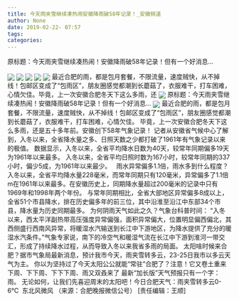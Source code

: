 ```yaml
---
title: 今天雨夹雪继续凑热闹安徽降雨破58年记录！_安徽频道
author: None
date: 2019-02-22- 07:57
tags: 
categories: 
---
```

原标题：今天雨夹雪继续凑热闹！安徽降雨破58年记录！但有一个好消息…
<!-- more -->
                
<img align="center" border="0" src="http://p1.ifengimg.com/fck/2019_08/9412f47a818a7cb_w731_h372.jpg" />
                
<img align="center" border="0" src="http://p1.ifengimg.com/fck/2019_08/7fd0dcd42f32f25_w725_h383.jpg" />
            
<img align="center" border="0" src="http://p1.ifengimg.com/fck/2019_08/fa7db601792d734_w735_h418.jpg" />
<img align="center" border="0" src="http://p1.ifengimg.com/fck/2019_08/10ea2713e5a142e_w548_h300.jpg" />
<img align="center" border="0" src="http://p1.ifengimg.com/fck/2019_08/2aac74d30a3f52a_w667_h443.jpg" />
最近合肥的雨，都是包月套餐，不限流量，速度贼快，从不掉线！包邮区变成了“包雨区”，朋友圈感觉都潮到长蘑菇了，衣服难干，打车困难，心情欠佳。毕竟，上一次安徽合肥冬天下这么多雨，还
<img align="center" border="0" src="http://p1.ifengimg.com/fck/2019_08/39fa0a955b9777c_w838_h144.png" />
原标题：今天雨夹雪继续凑热闹！安徽降雨破58年记录！但有一个好消息…
<img align="center" border="0" src="http://p2.ifengimg.com/a/2016/0810/204c433878d5cf9size1_w16_h16.png" />
最近合肥的雨，都是包月套餐，不限流量，速度贼快，从不掉线！包邮区变成了“包雨区”，朋友圈感觉都潮到长蘑菇了，衣服难干，打车困难，心情欠佳。
毕竟，上一次安徽合肥冬天下这么多雨，还是五十多年前。安徽创下58年气象记录！
记者从安徽省气候中心了解到，入冬以来，全省降水量之多、日照天数之少都打破了1961年有气象记录以来的极值。
数据显示，入冬以来，全省平均降水日数为40天，较常年同期偏多19天为1961年以来最多。
入冬以来，全省平均日照时数为167小时，较常年同期的337小时，偏少5成，为1961年以来最少。
 
雨水异常偏多1.1倍，雨水多到什么程度？入冬以来，全省平均降水量228毫米，而常年同期只有120毫米，异常偏多了1.1倍m在1961年以来最多。在安徽历史上，同期降水量超过200毫米的记录中只有1969年和1998年两个年份。
与常年同期相比，全省大部地区异常偏多8成以上，全省51个市县降水，排在历史偏多年的前三位，其中沿淮至沿江中东部34个市县，降水量为历史同期最多。
为何阴雨天气如此之久？气象台科普时间：
“入冬以来，西太平洋副热带高压强度异常偏强，面积异常偏大，位置明显偏西偏北，其西侧盛行西南风异常，将暖湿水汽输送到长江中下游地区，为降水提供了充分的暖湿水汽条件。”气象专家说，南下的冷空气和暖湿气流在长江中下游到淮河一带交汇，形成了持续降水过程，从而导致入冬以来我省多雨的局面。
太阳啥时候来合肥？据市气象局最新消息，预计我市今天，雨夹雪转多云，23-25日我市以多云天气为主。
你以为坚持过了今天太阳公公就能“常驻”合肥了？注意！它又卷土重来下周、下下周、下下下周、雨又双叒来了
最新“加长版”天气预报只有一个字：雨。
无论如何，让我们先喜迎周末的太阳吧！今日合肥天气：雨夹雪转多云0-6℃  东北风微风
（来源：合肥晚报微信公号）
[责任编辑：王顺]
            

